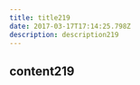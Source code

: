 ```yaml
---
title: title219
date: 2017-03-17T17:14:25.798Z
description: description219
---
```


## content219
  
